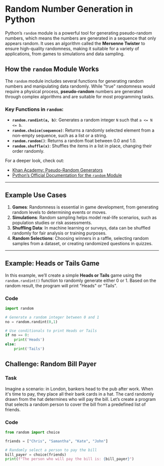 # Random Number Generation in Python

Python’s `random` module is a powerful tool for generating pseudo-random numbers, which means the numbers are generated in a sequence that only appears random. It uses an algorithm called the **Mersenne Twister** to ensure high-quality randomness, making it suitable for a variety of applications, from games to simulations and data sampling.

## How the `random` Module Works

The `random` module includes several functions for generating random numbers and manipulating data randomly. While "true" randomness would require a physical process, **pseudo-random** numbers are generated through complex algorithms and are suitable for most programming tasks.

### Key Functions in `random`:

- **`random.randint(a, b)`**: Generates a random integer `N` such that `a <= N <= b`.
- **`random.choice(sequence)`**: Returns a randomly selected element from a non-empty sequence, such as a list or a string.
- **`random.random()`**: Returns a random float between 0.0 and 1.0.
- **`random.shuffle(x)`**: Shuffles the items in a list in place, changing their order randomly.

For a deeper look, check out:
- [Khan Academy: Pseudo-Random Generators](https://www.khanacademy.org/computing/computer-science/cryptography/cs-prngs/a/pseudo-random-generators)
- [Python’s Official Documentation for the `random` Module](https://docs.python.org/3/library/random.html)

---

## Example Use Cases

1. **Games**: Randomness is essential in game development, from generating random levels to determining events or moves.
2. **Simulations**: Random sampling helps model real-life scenarios, such as population studies or risk assessments.
3. **Shuffling Data**: In machine learning or surveys, data can be shuffled randomly for fair analysis or training purposes.
4. **Random Selections**: Choosing winners in a raffle, selecting random samples from a dataset, or creating randomized questions in quizzes.

---

## Example: Heads or Tails Game

In this example, we’ll create a simple **Heads or Tails** game using the `random.randint()` function to randomly generate either 0 or 1. Based on the random result, the program will print "Heads" or "Tails".

### Code

```python
import random

# Generate a random integer between 0 and 1
no = random.randint(0,1)

# Use conditionals to print Heads or Tails
if no == 0:
    print('Heads')
else:
    print('Tails')
```
## Challenge: Random Bill Payer

### Task

Imagine a scenario: in London, bankers head to the pub after work. When it's time to pay, they place all their bank cards in a hat. The card randomly drawn from the hat determines who will pay the bill. Let’s create a program that selects a random person to cover the bill from a predefined list of friends.

### Code

```python
from random import choice

friends = ["Chris", "Samantha", "Kate", "John"]

# Randomly select a person to pay the bill
bill_payer = choice(friends)
print(f"The person who will pay the bill is: {bill_payer}")
```
